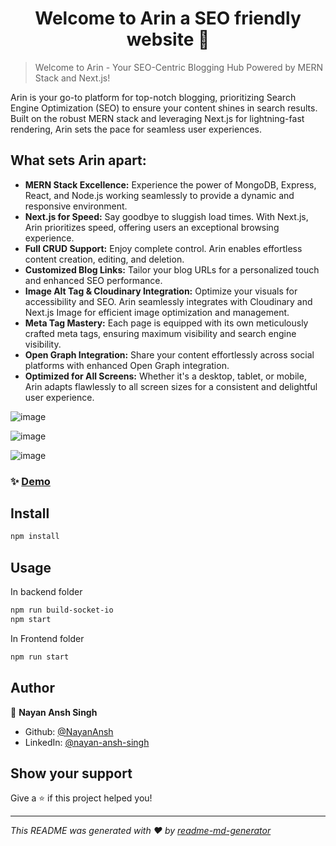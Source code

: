 <h1 align="center">Welcome to Arin a SEO friendly website 👋</h1>
<p>
</p>

>Welcome to Arin - Your SEO-Centric Blogging Hub Powered by MERN Stack and Next.js!

<p>Arin is your go-to platform for top-notch blogging, prioritizing Search Engine Optimization (SEO) to ensure your content shines in search results. Built on the robust MERN stack and leveraging Next.js for lightning-fast rendering, Arin sets the pace for seamless user experiences.</p>
    
  <h2>What sets Arin apart:</h2>
    <ul>
      <li><strong>MERN Stack Excellence:</strong> Experience the power of MongoDB, Express, React, and Node.js working seamlessly to provide a dynamic and responsive environment.</li>
      <li><strong>Next.js for Speed:</strong> Say goodbye to sluggish load times. With Next.js, Arin prioritizes speed, offering users an exceptional browsing experience.</li>
      <li><strong>Full CRUD Support:</strong> Enjoy complete control. Arin enables effortless content creation, editing, and deletion.</li>
      <li><strong>Customized Blog Links:</strong> Tailor your blog URLs for a personalized touch and enhanced SEO performance.</li>
      <li><strong>Image Alt Tag & Cloudinary Integration:</strong> Optimize your visuals for accessibility and SEO. Arin seamlessly integrates with Cloudinary and Next.js Image for efficient image optimization and management.</li>
      <li><strong>Meta Tag Mastery:</strong> Each page is equipped with its own meticulously crafted meta tags, ensuring maximum visibility and search engine visibility.</li>
      <li><strong>Open Graph Integration:</strong> Share your content effortlessly across social platforms with enhanced Open Graph integration.</li>
      <li><strong>Optimized for All Screens:</strong> Whether it's a desktop, tablet, or mobile, Arin adapts flawlessly to all screen sizes for a consistent and delightful user experience.</li>
    </ul>
    
![image](https://github.com/NayanAnsh/arin/assets/25224837/2a233d52-b14c-4066-ba10-856ea3c2d413)

![image](https://github.com/NayanAnsh/arin/assets/25224837/aa1f0270-16ac-4427-b463-c291b89c5963)

![image](https://github.com/NayanAnsh/arin/assets/25224837/af64a34e-6237-49ee-8ced-6cf07f693c3c)



### ✨ [Demo](https://aarin.netlify.app/)





## Install

```sh
npm install
```

## Usage
In backend folder
```sh
npm run build-socket-io
npm start
```

In Frontend folder
```sh
npm run start
```

## Author

👤 **Nayan Ansh Singh**

* Github: [@NayanAnsh](https://github.com/NayanAnsh)
* LinkedIn: [@nayan-ansh-singh](https://linkedin.com/in/nayan-ansh-singh)

## Show your support

Give a ⭐️ if this project helped you!

***
_This README was generated with ❤️ by [readme-md-generator](https://github.com/kefranabg/readme-md-generator)_
